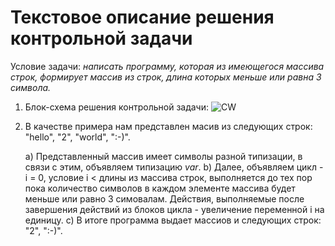 # Текстовое описание решения контрольной задачи

Условие задачи: *написать программу, которая из имеющегося массива строк, формирует массив из строк, длина которых меньше или равна 3 символа.*

1. Блок-схема решения контрольной задачи:
![CW](CW.jpg)

2. В качестве примера нам представлен масив из следующих строк:
"hello", "2", "world", ":-)".

    a) Представленный массив имеет символы разной типизации, в связи с этим, объявляем типизацию *var*.
    b) Далее, объявляем цикл -  i = 0, условие i < длины из массива строк, выполняется до тех пор пока количество символов в каждом элементе массива будет меньше или равно 3 симовалам. Действия, выполняемые после завершения действий из блоков цикла - увеличение переменной i на единицу. 
    c) В итоге программа выдает массиов и следующих строк: "2",  ":-)".



 



